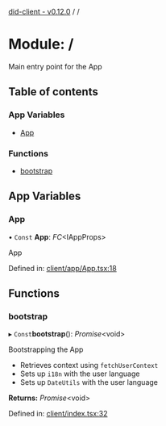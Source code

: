 [did-client - v0.12.0](../README.md) / /

# Module: /

Main entry point for the App

## Table of contents

### App Variables

- [App](_.md#app)

### Functions

- [bootstrap](_.md#bootstrap)

## App Variables

### App

• `Const` **App**: *FC*<IAppProps\>

App

Defined in: [client/app/App.tsx:18](https://github.com/Puzzlepart/did/blob/dev/client/app/App.tsx#L18)

## Functions

### bootstrap

▸ `Const`**bootstrap**(): *Promise*<void\>

Bootstrapping the App

* Retrieves context using `fetchUserContext`
* Sets up `i18n` with the user language
* Sets up `DateUtils` with the user language

**Returns:** *Promise*<void\>

Defined in: [client/index.tsx:32](https://github.com/Puzzlepart/did/blob/dev/client/index.tsx#L32)

